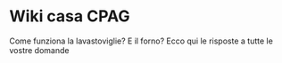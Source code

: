 # Wiki casa CPAG

Come funziona la lavastoviglie? E il forno? Ecco qui le risposte a tutte le vostre domande
